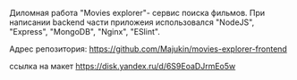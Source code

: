 Диломная работа "Movies explorer"- сервис поиска фильмов. При написании backend части приложеия использовался "NodeJS", "Express", "MongoDB", "Nginx", "ESlint".

Адрес репозитория: https://github.com/Majukin/movies-explorer-frontend

<!-- frontend https://movies.practicum.nomoredomains.monster -->


ссылка на макет https://disk.yandex.ru/d/6S9EoaDJrmEo5w